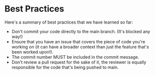 # Best Practices

Here's a summary of best practices that we have learned so far:
* Don't commit your code directly to the main branch. (It's blocked any way!)
* Ensure that you have an issue that covers the piece of code you're working on (it can have a broader context than just the feature that's been worked upon!).
* The commit number MUST be included in the commit message.
* Don't review a pull request for the sake of it, the reviewer is equally responsible for the code that's being pushed to main.